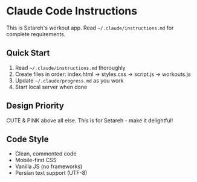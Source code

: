 # Claude Code Instructions

This is Setareh's workout app. Read `~/.claude/instructions.md` for complete requirements.

## Quick Start
1. Read `~/.claude/instructions.md` thoroughly
2. Create files in order: index.html → styles.css → script.js → workouts.js
3. Update `~/.claude/progress.md` as you work
4. Start local server when done

## Design Priority
CUTE & PINK above all else. This is for Setareh - make it delightful!

## Code Style
- Clean, commented code
- Mobile-first CSS
- Vanilla JS (no frameworks)
- Persian text support (UTF-8)
